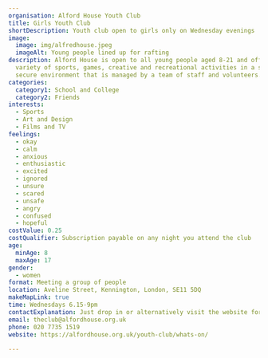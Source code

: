 ```yaml
---
organisation: Alford House Youth Club
title: Girls Youth Club
shortDescription: Youth club open to girls only on Wednesday evenings
image:
  image: img/alfredhouse.jpeg
  imageAlt: Young people lined up for rafting
description: Alford House is open to all young people aged 8-21 and offers a
  variety of sports, games, creative and recreational activities in a safe and
  secure environment that is managed by a team of staff and volunteers.
categories:
  category1: School and College
  category2: Friends
interests:
  - Sports
  - Art and Design
  - Films and TV
feelings:
  - okay
  - calm
  - anxious
  - enthusiastic
  - excited
  - ignored
  - unsure
  - scared
  - unsafe
  - angry
  - confused
  - hopeful
costValue: 0.25
costQualifier: Subscription payable on any night you attend the club
age:
  minAge: 8
  maxAge: 17
gender:
  - women
format: Meeting a group of people
location: Aveline Street, Kennington, London, SE11 5DQ
makeMapLink: true
time: Wednesdays 6.15-9pm
contactExplanation: Just drop in or alternatively visit the website for more info.
email: theclub@alfordhouse.org.uk
phone: 020 7735 1519
website: https://alfordhouse.org.uk/youth-club/whats-on/
 
---
```


